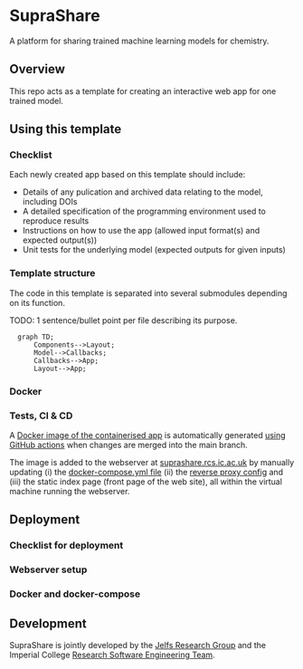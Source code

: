 # SupraShare

A platform for sharing trained machine learning models for chemistry.

## Overview

This repo acts as a template for creating an interactive web app for one trained model.

## Using this template

### Checklist

Each newly created app based on this template should include:

- Details of any pulication and archived data relating to the model, including DOIs
- A detailed specification of the programming environment used to reproduce results
- Instructions on how to use the app (allowed input format(s) and expected output(s))
- Unit tests for the underlying model (expected outputs for given inputs)

### Template structure

The code in this template is separated into several submodules depending on its function.

TODO: 1 sentence/bullet point per file describing its purpose.

```mermaid
  graph TD;
      Components-->Layout;
      Model-->Callbacks;
      Callbacks-->App;
      Layout-->App;
 ```

### Docker

### Tests, CI & CD

A [Docker image of the containerised app](https://github.com/ImperialCollegeLondon/SupraShare/pkgs/container/suprashare%2Fsuprashare) is automatically generated [using GitHub actions](https://github.com/ImperialCollegeLondon/SupraShare/blob/develop/.github/workflows/ci.yml) when changes are merged into the main branch.

The image is added to the webserver at [suprashare.rcs.ic.ac.uk](https://suprashare.rcs.ic.ac.uk) by manually updating (i) the [docker-compose.yml file](https://docs.docker.com/compose/compose-file/) (ii) the [reverse proxy config](https://caddyserver.com/docs/caddyfile) and (iii) the static index page (front page of the web site), all within the virtual machine running the webserver.

## Deployment

### Checklist for deployment

### Webserver setup

### Docker and docker-compose

## Development

SupraShare is jointly developed by the [Jelfs Research Group](http://www.jelfs-group.org/) and the Imperial College [Research Software Engineering Team](https://www.imperial.ac.uk/admin-services/ict/self-service/research-support/rcs/research-software-engineering/).
